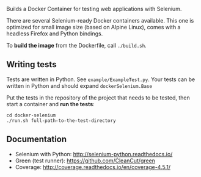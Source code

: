 Builds a Docker Container for testing web applications with Selenium.

There are several Selenium-ready Docker containers available. This one is optimized for small image size (based on Alpine Linux), comes with a headless Firefox and Python bindings. 

To **build the image** from the Dockerfile, call ```./build.sh```.

## Writing tests
Tests are written in Python. See ```example/ExampleTest.py```. Your tests can be written in Python and should expand ```dockerSelenium.Base```

Put the tests in the repository of the project that needs to be tested, then start a container and **run the tests**:
```
cd docker-selenium
./run.sh full-path-to-the-test-directory
```

## Documentation
* Selenium with Python: http://selenium-python.readthedocs.io/
* Green (test runner): https://github.com/CleanCut/green
* Coverage: http://coverage.readthedocs.io/en/coverage-4.5.1/